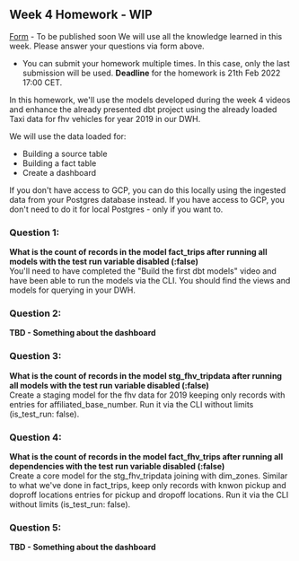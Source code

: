 ## Week 4 Homework - WIP
[Form]()  - To be published soon
We will use all the knowledge learned in this week. Please answer your questions via form above.  
* You can submit your homework multiple times. In this case, only the last submission will be used. 
**Deadline** for the homework is 21th Feb 2022 17:00 CET.


In this homework, we'll use the models developed during the week 4 videos and enhance the already presented dbt project using the already loaded Taxi data for fhv vehicles for year 2019 in our DWH.

We will use the data loaded for:
* Building a source table
* Building a fact table
* Create a dashboard 

If you don't have access to GCP, you can do this locally using the ingested data from your Postgres database
instead. If you have access to GCP, you don't need to do it for local Postgres -
only if you want to.

### Question 1: 
**What is the count of records in the model fact_trips after running all models with the test run variable disabled (:false)**  
You'll need to have completed the "Build the first dbt models" video and have been able to run the models via the CLI. 
You should find the views and models for querying in your DWH.

### Question 2: 
**TBD - Something about the dashboard**  

### Question 3: 
**What is the count of records in the model stg_fhv_tripdata after running all models with the test run variable disabled (:false)**  
Create a staging model for the fhv data for 2019 keeping only records with entries for affiliated_base_number. 
Run it via the CLI without limits (is_test_run: false).

### Question 4: 
**What is the count of records in the model fact_fhv_trips after running all dependencies with the test run variable disabled (:false)**  
Create a core model for the stg_fhv_tripdata joining with dim_zones.
Similar to what we've done in fact_trips, keep only records with knwon pickup and doproff locations entries for pickup and dropoff locations. 
Run it via the CLI without limits (is_test_run: false).

### Question 5: 
**TBD - Something about the dashboard**  


